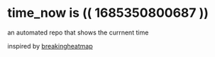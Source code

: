 # time_now is (( 1685350800687 ))

an automated repo that shows the currnent time

inspired by [breakingheatmap](https://github.com/breakingheatmap/breakingheatmap)